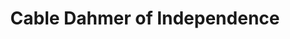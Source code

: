 ---
title: "Cable Dahmer of Independence"
url: /independence/cable-dahmer-of-independence/
shop: car
---